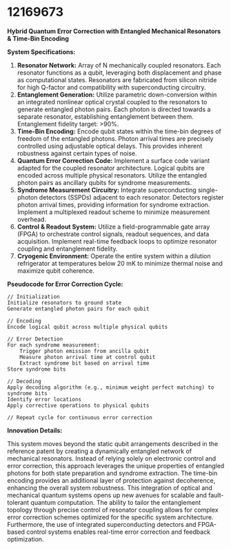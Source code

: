 # 12169673

**Hybrid Quantum Error Correction with Entangled Mechanical Resonators & Time-Bin Encoding**

**System Specifications:**

1.  **Resonator Network:** Array of N mechanically coupled resonators. Each resonator functions as a qubit, leveraging both displacement and phase as computational states. Resonators are fabricated from silicon nitride for high Q-factor and compatibility with superconducting circuitry.
2.  **Entanglement Generation:** Utilize parametric down-conversion within an integrated nonlinear optical crystal coupled to the resonators to generate entangled photon pairs. Each photon is directed towards a separate resonator, establishing entanglement between them. Entanglement fidelity target: >90%.
3.  **Time-Bin Encoding:** Encode qubit states within the time-bin degrees of freedom of the entangled photons. Photon arrival times are precisely controlled using adjustable optical delays. This provides inherent robustness against certain types of noise.
4.  **Quantum Error Correction Code:** Implement a surface code variant adapted for the coupled resonator architecture. Logical qubits are encoded across multiple physical resonators. Utilize the entangled photon pairs as ancillary qubits for syndrome measurements.
5.  **Syndrome Measurement Circuitry:** Integrate superconducting single-photon detectors (SSPDs) adjacent to each resonator. Detectors register photon arrival times, providing information for syndrome extraction. Implement a multiplexed readout scheme to minimize measurement overhead.
6.  **Control & Readout System:** Utilize a field-programmable gate array (FPGA) to orchestrate control signals, readout sequences, and data acquisition. Implement real-time feedback loops to optimize resonator coupling and entanglement fidelity.
7.  **Cryogenic Environment:** Operate the entire system within a dilution refrigerator at temperatures below 20 mK to minimize thermal noise and maximize qubit coherence.

**Pseudocode for Error Correction Cycle:**

```
// Initialization
Initialize resonators to ground state
Generate entangled photon pairs for each qubit

// Encoding
Encode logical qubit across multiple physical qubits

// Error Detection
For each syndrome measurement:
    Trigger photon emission from ancilla qubit
    Measure photon arrival time at control qubit
    Extract syndrome bit based on arrival time
Store syndrome bits

// Decoding
Apply decoding algorithm (e.g., minimum weight perfect matching) to syndrome bits
Identify error locations
Apply corrective operations to physical qubits

// Repeat cycle for continuous error correction
```

**Innovation Details:**

This system moves beyond the static qubit arrangements described in the reference patent by creating a dynamically entangled network of mechanical resonators. Instead of relying solely on electronic control and error correction, this approach leverages the unique properties of entangled photons for both state preparation and syndrome extraction. The time-bin encoding provides an additional layer of protection against decoherence, enhancing the overall system robustness. This integration of optical and mechanical quantum systems opens up new avenues for scalable and fault-tolerant quantum computation. The ability to tailor the entanglement topology through precise control of resonator coupling allows for complex error correction schemes optimized for the specific system architecture. Furthermore, the use of integrated superconducting detectors and FPGA-based control systems enables real-time error correction and feedback optimization.